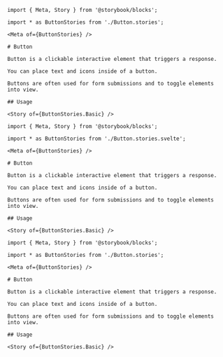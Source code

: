 <!-- prettier-ignore -->
```mdx filename="Button.mdx" renderer="common" language="mdx"
import { Meta, Story } from '@storybook/blocks';

import * as ButtonStories from './Button.stories';

<Meta of={ButtonStories} />

# Button

Button is a clickable interactive element that triggers a response.

You can place text and icons inside of a button.

Buttons are often used for form submissions and to toggle elements into view.

## Usage

<Story of={ButtonStories.Basic} />
```

<!-- prettier-ignore -->
```mdx filename="Button.mdx" renderer="svelte" language="mdx" tabTitle="Svelte CSF"
import { Meta, Story } from '@storybook/blocks';

import * as ButtonStories from './Button.stories.svelte';

<Meta of={ButtonStories} />

# Button

Button is a clickable interactive element that triggers a response.

You can place text and icons inside of a button.

Buttons are often used for form submissions and to toggle elements into view.

## Usage

<Story of={ButtonStories.Basic} />
```

<!-- prettier-ignore -->
```mdx filename="Button.mdx" renderer="svelte" language="mdx" tabTitle="CSF"
import { Meta, Story } from '@storybook/blocks';

import * as ButtonStories from './Button.stories';

<Meta of={ButtonStories} />

# Button

Button is a clickable interactive element that triggers a response.

You can place text and icons inside of a button.

Buttons are often used for form submissions and to toggle elements into view.

## Usage

<Story of={ButtonStories.Basic} />
```
